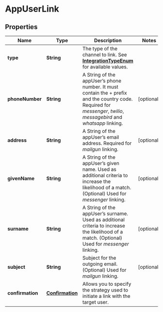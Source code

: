 
# AppUserLink

## Properties
Name | Type | Description | Notes
------------ | ------------- | ------------- | -------------
**type** | **String** | The type of the channel to link. See [**IntegrationTypeEnum**](Enums.md#IntegrationTypeEnum) for available values. | 
**phoneNumber** | **String** | A String of the appUser’s phone number. It must contain the + prefix and the country code. Required for *messenger*, *twilio*, *messagebird* and *whatsapp* linking.  |  [optional]
**address** | **String** | A String of the appUser’s email address. Required for *mailgun* linking.  |  [optional]
**givenName** | **String** | A String of the appUser’s given name. Used as additional criteria to increase the likelihood of a match. (Optional) Used for *messenger* linking.  |  [optional]
**surname** | **String** | A String of the appUser’s surname. Used as additional criteria to increase the likelihood of a match. (Optional) Used for *messenger* linking.  |  [optional]
**subject** | **String** | Subject for the outgoing email. (Optional) Used for *mailgun* linking.  |  [optional]
**confirmation** | [**Confirmation**](Confirmation.md) | Allows you to specify the strategy used to initiate a link with the target user. | 



